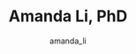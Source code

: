 ---
# this is autogenerated: do not edit
title: Amanda Li, PhD
author: amanda_li
layout: author-bio
jobtitle: ATOM Postdoctoral Fellow
bio: 
type: member
excerpt: "Biographical summary for Amanda Li, PhD, ATOM Postdoctoral Fellow in the Keiser Lab at UCSF."
header:
  teaser: /assets/images/people/bio-li.jpg
papers: 
---